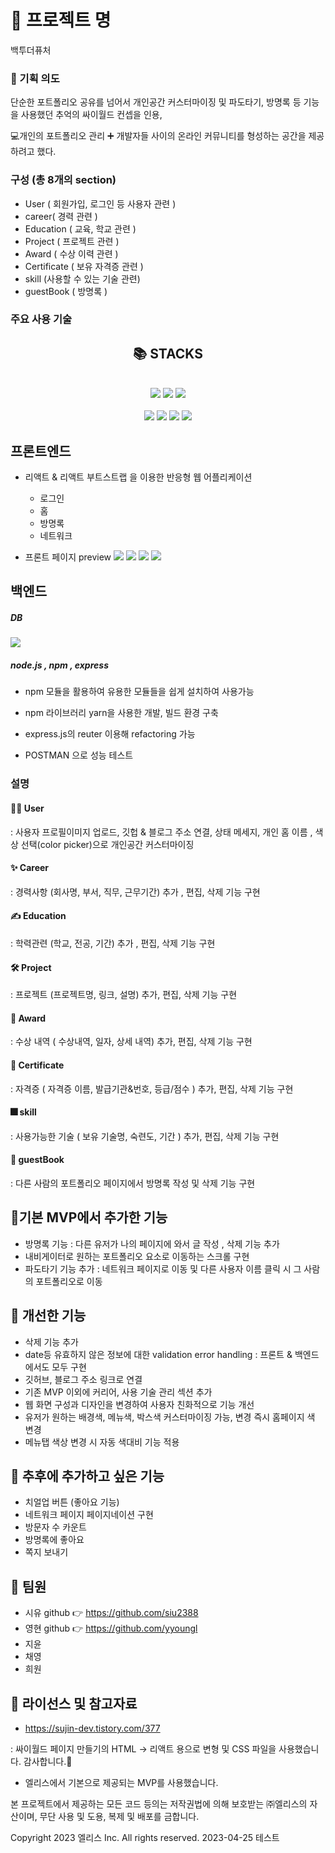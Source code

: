 # 💎 프로젝트 명

백투더퓨처

### 💎 기획 의도

단순한 포트폴리오 공유를 넘어서
개인공간 커스터마이징 및 파도타기, 방명록 등 기능을 사용했던 추억의 싸이월드 컨셉을 인용,

💻개인의 포트폴리오 관리 ➕ 개발자들 사이의 온라인 커뮤니티를 형성하는 공간을 제공하려고 했다.

### 구성 (총 8개의 section)

- User ( 회원가입, 로그인 등 사용자 관련 )
- career( 경력 관련 )
- Education ( 교육, 학교 관련 )
- Project ( 프로젝트 관련 )
- Award ( 수상 이력 관련 )
- Certificate ( 보유 자격증 관련 )
- skill (사용할 수 있는 기술 관련)
- guestBook ( 방명록 )

### 주요 사용 기술

<div align=center><h2>📚 STACKS</h2></div>
<div align="center">
  <br/>  
  <img src="https://img.shields.io/badge/javascript-F7DF1E?style=for-the-badge&logo=javascript&logoColor=black">
  <img src="https://img.shields.io/badge/bootstrap-7952B3?style=for-the-badge&logo=bootstrap&logoColor=white">
  <img src="https://img.shields.io/badge/react-61DAFB?style=for-the-badge&logo=react&logoColor=black">
  <br/>
    
  <br/>
  <img src="https://img.shields.io/badge/node.js-339933?style=for-the-badge&logo=node.js&logoColor=white">
  <img src="https://img.shields.io/badge/express.js-000000?style=for-the-badge&logo=express&logoColor=white">
  <img src="https://img.shields.io/badge/mongoDB-47A248?style=for-the-badge&logo=MongoDB&logoColor=white">
  <img src="https://img.shields.io/badge/Postman-FF6C37?style=for-the-badge&logo=Postman&logoColor=white">
  <br/>
    
</div>

## 프론트엔드

- 리액트 & 리액트 부트스트랩 을 이용한 반응형 웹 어플리케이션

  - 로그인
  - 홈
  - 방명록
  - 네트워크

- 프론트 페이지 preview
  <img src="./login.png" >
  <img src="./homeview.png" >
  <img src="./colorpick.png" >
  <img src="./network.png" >

## 백엔드

##### DB

<img src="./dbtable.png">

##### node.js , npm , express

- npm 모듈을 활용하여 유용한 모듈들을 쉽게 설치하여 사용가능
- npm 라이브러리 yarn을 사용한 개발, 빌드 환경 구축
- express.js의 reuter 이용해 refactoring 가능

- POSTMAN 으로 성능 테스트

### 설명

#### 👩‍💻 User

: 사용자 프로필이미지 업로드, 깃헙 & 블로그 주소 연결, 상태 메세지, 개인 홈 이름 , 색상 선택(color picker)으로 개인공간 커스터마이징

#### ✨ Career

: 경력사항 (회사명, 부서, 직무, 근무기간) 추가 , 편집, 삭제 기능 구현

#### ✍ Education

: 학력관련 (학교, 전공, 기간) 추가 , 편집, 삭제 기능 구현

#### 🛠 Project

: 프로젝트 (프로젝트명, 링크, 설명) 추가, 편집, 삭제 기능 구현

#### 🥇 Award

: 수상 내역 ( 수상내역, 일자, 상세 내역) 추가, 편집, 삭제 기능 구현

#### 📝 Certificate

: 자격증 ( 자격증 이름, 발급기관&번호, 등급/점수 ) 추가, 편집, 삭제 기능 구현

#### 🎆 skill

: 사용가능한 기술 ( 보유 기술명, 숙련도, 기간 ) 추가, 편집, 삭제 기능 구현

#### 👭 guestBook

: 다른 사람의 포트폴리오 페이지에서 방명록 작성 및 삭제 기능 구현

## 💎기본 MVP에서 추가한 기능

- 방명록 기능 : 다른 유저가 나의 페이지에 와서 글 작성 , 삭제 기능 추가
- 내비게이터로 원하는 포트폴리오 요소로 이동하는 스크롤 구현
- 파도타기 기능 추가 : 네트워크 페이지로 이동 및 다른 사용자 이름 클릭 시 그 사람의 포트폴리오로 이동

## 💎 개선한 기능

- 삭제 기능 추가
- date등 유효하지 않은 정보에 대한 validation error handling : 프론트 & 백엔드에서도 모두 구현
- 깃허브, 블로그 주소 링크로 연결
- 기존 MVP 이외에 커리어, 사용 기술 관리 섹션 추가
- 웹 화면 구성과 디자인을 변경하여 사용자 친화적으로 기능 개선
- 유저가 원하는 배경색, 메뉴색, 박스색 커스터마이징 가능, 변경 즉시 홈페이지 색 변경
- 메뉴탭 색상 변경 시 자동 색대비 기능 적용

## 💎 추후에 추가하고 싶은 기능

- 치얼업 버튼 (좋아요 기능)
- 네트워크 페이지 페이지네이션 구현
- 방문자 수 카운트
- 방명록에 좋아요
- 쪽지 보내기

## 💎 팀원

- 시유 github 👉 https://github.com/siu2388
- 영현 github 👉 https://github.com/yyoungl
- 지윤
- 채영
- 희원

## 💎 라이선스 및 참고자료

- https://sujin-dev.tistory.com/377

: 싸이월드 페이지 만들기의 HTML -> 리액트 용으로 변형 및 CSS 파일을 사용했습니다. 감사합니다.🤞

- 엘리스에서 기본으로 제공되는 MVP를 사용했습니다.

본 프로젝트에서 제공하는 모든 코드 등의는 저작권법에 의해 보호받는 ㈜엘리스의 자산이며, 무단 사용 및 도용, 복제 및 배포를 금합니다.

Copyright 2023 엘리스 Inc. All rights reserved.
2023-04-25 테스트

